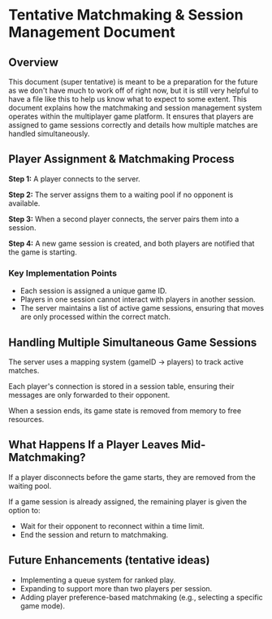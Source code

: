 # Tentative Matchmaking & Session Management Document

## Overview

This document (super tentative) is meant to be a preparation for the future as we don't have much to work off of right now, but it is still very helpful to have a file like this to help us know what to expect to some extent. This document explains how the matchmaking and session management system operates within the multiplayer game platform. It ensures that players are assigned to game sessions correctly and details how multiple matches are handled simultaneously.

## Player Assignment & Matchmaking Process

**Step 1:** A player connects to the server.

**Step 2:** The server assigns them to a waiting pool if no opponent is available.

**Step 3:** When a second player connects, the server pairs them into a session.

**Step 4:** A new game session is created, and both players are notified that the game is starting.

### Key Implementation Points

- Each session is assigned a unique game ID.
- Players in one session cannot interact with players in another session.
- The server maintains a list of active game sessions, ensuring that moves are only processed within the correct match.

## Handling Multiple Simultaneous Game Sessions

The server uses a mapping system (gameID → players) to track active matches.

Each player's connection is stored in a session table, ensuring their messages are only forwarded to their opponent.

When a session ends, its game state is removed from memory to free resources.

## What Happens If a Player Leaves Mid-Matchmaking?

If a player disconnects before the game starts, they are removed from the waiting pool.

If a game session is already assigned, the remaining player is given the option to:

- Wait for their opponent to reconnect within a time limit.
- End the session and return to matchmaking.

## Future Enhancements (tentative ideas)
- Implementing a queue system for ranked play.
- Expanding to support more than two players per session.
- Adding player preference-based matchmaking (e.g., selecting a specific game mode).
